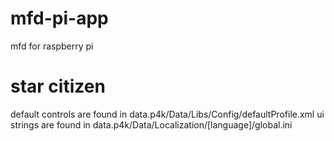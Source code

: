 # mfd-pi-app
mfd for raspberry pi

# star citizen
default controls are found in data.p4k/Data/Libs/Config/defaultProfile.xml
ui strings are found in data.p4k/Data/Localization/[language]/global.ini